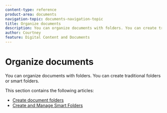 ```yaml
---
content-type: reference
product-area: documents
navigation-topic: documents-navigation-topic
title: Organize documents
description: You can organize documents with folders. You can create traditional folders or smart folders.
author: Courtney
feature: Digital Content and Documents
---
```


# Organize documents

You can organize documents with folders. You can create traditional folders or smart folders.

This section contains the following articles:

* [Create document folders](../../documents/organizing-documents/create-documents-folder.md) 
* [Create and Manage Smart Folders](../../documents/organizing-documents/create-manage-smart-folders.md)

